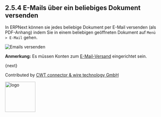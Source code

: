 ## 2.5.4 E-Mails über ein beliebiges Dokument versenden

In ERPNext können sie jedes beliebige Dokument per E-Mail versenden (als PDF-Anhang) indem Sie in einem beliebigen geöffneten Dokument auf `Menü > E-Mail` gehen.

<img class="screenshot" alt="Emails versenden" src="{{docs_base_url}}/assets/img/setup/email/send-email.gif">

**Anmerkung:** Es müssen Konten zum [E-Mail-Versand]({{docs_base_url}}/user/manual/en/setting-up/email/email-account.html) eingerichtet sein.

{next}

Contributed by <A HREF="http://www.cwt-kabel.de">CWT connector & wire technology GmbH</A>

<A HREF="http://www.cwt-kabel.de"><IMG alt="logo" src="http://www.cwt-assembly.com/sites/all/images/logo.png" height=100></A>
